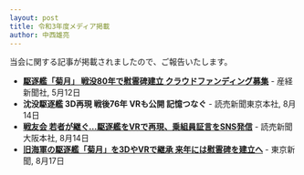 ```yaml
---
layout: post
title: 令和3年度メディア掲載
author: 中西雄亮
---
```


当会に関する記事が掲載されましたので、ご報告いたします。
- **[駆逐艦「菊月」 戦没80年で慰霊碑建立 クラウドファンディング募集](https://special.sankei.com/f/society/article/20210512/0001.html)** - 産経新聞社, 5月12日
- **沈没駆逐艦 3D再現 戦後76年 VRも公開 記憶つなぐ** - 読売新聞東京本社, 8月14日
- **[戦友会 若者が継ぐ…駆逐艦をVRで再現、乗組員証言をSNS発信](https://www.yomiuri.co.jp/local/kansai/news/20210814-OYO1T50012/)** - 読売新聞大阪本社, 8月14日
- **[旧海軍の駆逐艦「菊月」を3DやVRで継承 来年には慰霊碑を建立へ](https://www.tokyo-np.co.jp/article/124907)** - 東京新聞, 8月17日
